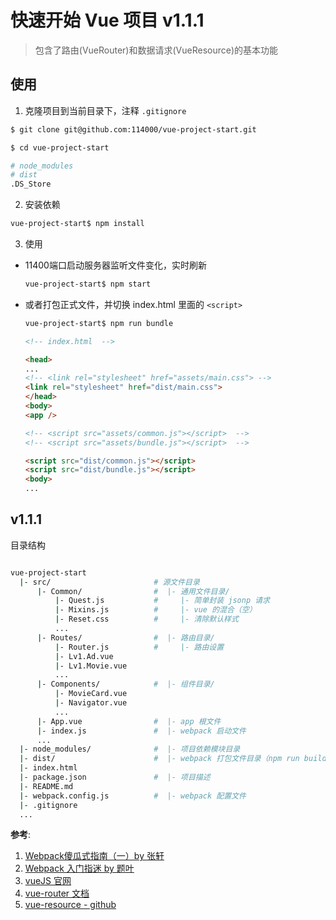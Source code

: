 # 快速开始 Vue 项目 v1.1.1

> 包含了路由(VueRouter)和数据请求(VueResource)的基本功能

## 使用

1. 克隆项目到当前目录下，注释 `.gitignore`

  ``` bash
  $ git clone git@github.com:114000/vue-project-start.git

  $ cd vue-project-start
  ```

  ``` bash
  # node_modules
  # dist
  .DS_Store
  ```

2. 安装依赖

  ``` bash
  vue-project-start$ npm install
  ```

3. 使用
  * 11400端口启动服务器监听文件变化，实时刷新

    ``` bash
    vue-project-start$ npm start
    ```


  * 或者打包正式文件，并切换 index.html 里面的 `<script>`

    ``` bash
    vue-project-start$ npm run bundle
    ```

    ``` html
    <!-- index.html  -->

    <head>
    ...
    <!-- <link rel="stylesheet" href="assets/main.css"> -->
    <link rel="stylesheet" href="dist/main.css">
    </head>
    <body>
    <app />

    <!-- <script src="assets/common.js"></script>  -->
    <!-- <script src="assets/bundle.js"></script>  -->

    <script src="dist/common.js"></script>
    <script src="dist/bundle.js"></script>
    <body>
    ...
    ```


## v1.1.1

目录结构

  ``` bash

  vue-project-start
    |- src/                       # 源文件目录
        |- Common/                #  |- 通用文件目录/
            |- Quest.js           #     |- 简单封装 jsonp 请求
            |- Mixins.js          #     |- vue 的混合（空）
            |- Reset.css          #     |- 清除默认样式
            ...
        |- Routes/                #  |- 路由目录/
            |- Router.js          #     |- 路由设置
            |- Lv1.Ad.vue         
            |- Lv1.Movie.vue
            ...
        |- Components/            #  |- 组件目录/
            |- MovieCard.vue
            |- Navigator.vue
            ...
        |- App.vue                #  |- app 根文件
        |- index.js               #  |- webpack 启动文件
        ...
    |- node_modules/              #  |- 项目依赖模块目录
    |- dist/                      #  |- webpack 打包文件目录（npm run build）
    |- index.html                 
    |- package.json               #  |- 项目描述
    |- README.md
    |- webpack.config.js          #  |- webpack 配置文件
    |- .gitignore                 
    ...
  ```


**参考**:

1. [Webpack傻瓜式指南（一）by 张轩](http://zhuanlan.zhihu.com/FrontendMagazine/20367175)
2. [Webpack 入门指迷 by 题叶](http://segmentfault.com/a/1190000002551952)
3. [vueJS 官网](http://cn.vuejs.org/)
4. [vue-router 文档](http://router.vuejs.org/zh-cn/index.html)
5. [vue-resource - github](https://github.com/vuejs/vue-resource)
